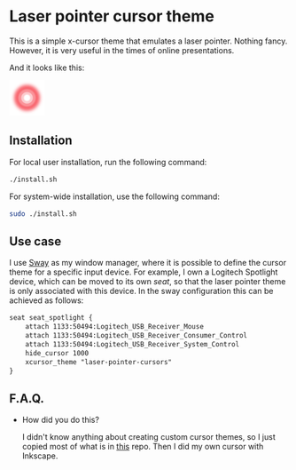 # Laser pointer cursor theme

This is a simple x-cursor theme that emulates a laser pointer.
Nothing fancy.
However, it is very useful in the times of online presentations.

And it looks like this:

![image description](preview.png)

## Installation

For local user installation, run the following command:

```sh
./install.sh
```

For system-wide installation, use the following command:

```sh
sudo ./install.sh
```

## Use case

I use [Sway](https://swaywm.org) as my window manager, where it is possible to define the cursor theme for a specific input device.
For example, I own a Logitech Spotlight device, which can be moved to its own _seat_, so that the laser pointer theme is only associated with this device.
In the sway configuration this can be achieved as follows:

```
seat seat_spotlight {
    attach 1133:50494:Logitech_USB_Receiver_Mouse
    attach 1133:50494:Logitech_USB_Receiver_Consumer_Control
    attach 1133:50494:Logitech_USB_Receiver_System_Control
    hide_cursor 1000
    xcursor_theme "laser-pointer-cursors"
}
```

## F.A.Q.

* How did you do this?

    I didn't know anything about creating custom cursor themes, so I just copied most of what is in [this](https://github.com/vinceliuice/McMojave-cursors) repo.
    Then I did my own cursor with Inkscape.
